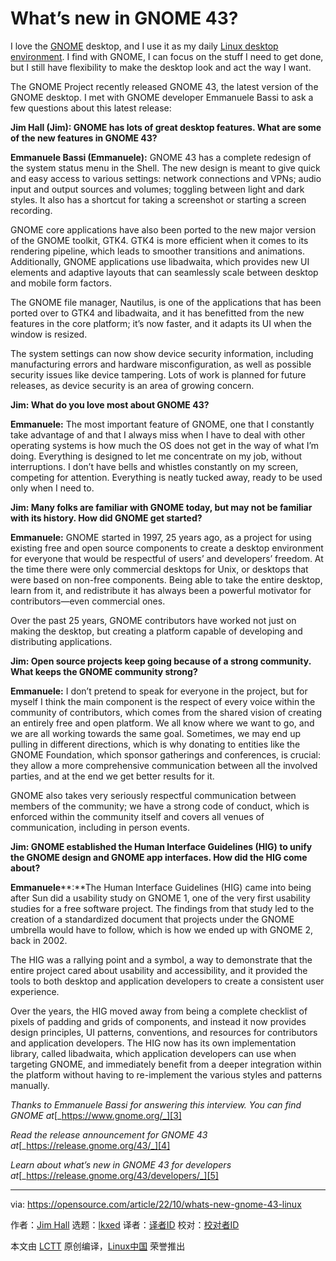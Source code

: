 [#]: subject: "What’s new in GNOME 43?"
[#]: via: "https://opensource.com/article/22/10/whats-new-gnome-43-linux"
[#]: author: "Jim Hall https://opensource.com/users/jim-hall"
[#]: collector: "lkxed"
[#]: translator: " "
[#]: reviewer: " "
[#]: publisher: " "
[#]: url: " "

What’s new in GNOME 43?
======

I love the [GNOME][1] desktop, and I use it as my daily [Linux desktop environment][2]. I find with GNOME, I can focus on the stuff I need to get done, but I still have flexibility to make the desktop look and act the way I want.

The GNOME Project recently released GNOME 43, the latest version of the GNOME desktop. I met with GNOME developer Emmanuele Bassi to ask a few questions about this latest release:

**Jim Hall (Jim): GNOME has lots of great desktop features. What are some of the new features in GNOME 43?**

**Emmanuele Bassi (Emmanuele):** GNOME 43 has a complete redesign of the system status menu in the Shell. The new design is meant to give quick and easy access to various settings: network connections and VPNs; audio input and output sources and volumes; toggling between light and dark styles. It also has a shortcut for taking a screenshot or starting a screen recording.

GNOME core applications have also been ported to the new major version of the GNOME toolkit, GTK4. GTK4 is more efficient when it comes to its rendering pipeline, which leads to smoother transitions and animations. Additionally, GNOME applications use libadwaita, which provides new UI elements and adaptive layouts that can seamlessly scale between desktop and mobile form factors.

The GNOME file manager, Nautilus, is one of the applications that has been ported over to GTK4 and libadwaita, and it has benefitted from the new features in the core platform; it’s now faster, and it adapts its UI when the window is resized.

The system settings can now show device security information, including manufacturing errors and hardware misconfiguration, as well as possible security issues like device tampering. Lots of work is planned for future releases, as device security is an area of growing concern.

**Jim: What do you love most about GNOME 43?**

**Emmanuele:** The most important feature of GNOME, one that I constantly take advantage of and that I always miss when I have to deal with other operating systems is how much the OS does not get in the way of what I’m doing. Everything is designed to let me concentrate on my job, without interruptions. I don’t have bells and whistles constantly on my screen, competing for attention. Everything is neatly tucked away, ready to be used only when I need to.

**Jim: Many folks are familiar with GNOME today, but may not be familiar with its history. How did GNOME get started?**

**Emmanuele:** GNOME started in 1997, 25 years ago, as a project for using existing free and open source components to create a desktop environment for everyone that would be respectful of users’ and developers’ freedom. At the time there were only commercial desktops for Unix, or desktops that were based on non-free components. Being able to take the entire desktop, learn from it, and redistribute it has always been a powerful motivator for contributors—even commercial ones.

Over the past 25 years, GNOME contributors have worked not just on making the desktop, but creating a platform capable of developing and distributing applications.

**Jim: Open source projects keep going because of a strong community. What keeps the GNOME community strong?**

**Emmanuele:** I don’t pretend to speak for everyone in the project, but for myself I think the main component is the respect of every voice within the community of contributors, which comes from the shared vision of creating an entirely free and open platform. We all know where we want to go, and we are all working towards the same goal. Sometimes, we may end up pulling in different directions, which is why donating to entities like the GNOME Foundation, which sponsor gatherings and conferences, is crucial: they allow a more comprehensive communication between all the involved parties, and at the end we get better results for it.

GNOME also takes very seriously respectful communication between members of the community; we have a strong code of conduct, which is enforced within the community itself and covers all venues of communication, including in person events.

**Jim: GNOME established the Human Interface Guidelines (HIG) to unify the GNOME design and GNOME app interfaces. How did the HIG come about?**

**Emmanuele****:**The Human Interface Guidelines (HIG) came into being after Sun did a usability study on GNOME 1, one of the very first usability studies for a free software project. The findings from that study led to the creation of a standardized document that projects under the GNOME umbrella would have to follow, which is how we ended up with GNOME 2, back in 2002.

The HIG was a rallying point and a symbol, a way to demonstrate that the entire project cared about usability and accessibility, and it provided the tools to both desktop and application developers to create a consistent user experience.

Over the years, the HIG moved away from being a complete checklist of pixels of padding and grids of components, and instead it now provides design principles, UI patterns, conventions, and resources for contributors and application developers. The HIG now has its own implementation library, called libadwaita, which application developers can use when targeting GNOME, and immediately benefit from a deeper integration within the platform without having to re-implement the various styles and patterns manually.

_Thanks to Emmanuele Bassi for answering this interview. You can find GNOME at_[_https://www.gnome.org/_][3]

_Read the release announcement for GNOME 43 at_[_https://release.gnome.org/43/_][4]

_Learn about what’s new in GNOME 43 for developers at_[_https://release.gnome.org/43/developers/_][5]

--------------------------------------------------------------------------------

via: https://opensource.com/article/22/10/whats-new-gnome-43-linux

作者：[Jim Hall][a]
选题：[lkxed][b]
译者：[译者ID](https://github.com/译者ID)
校对：[校对者ID](https://github.com/校对者ID)

本文由 [LCTT](https://github.com/LCTT/TranslateProject) 原创编译，[Linux中国](https://linux.cn/) 荣誉推出

[a]: https://opensource.com/users/jim-hall
[b]: https://github.com/lkxed
[1]: https://opensource.com/article/19/12/gnome-linux-desktop
[2]: https://opensource.com/article/20/5/linux-desktops
[3]: https://www.gnome.org/
[4]: https://release.gnome.org/43/
[5]: https://release.gnome.org/43/developers/
